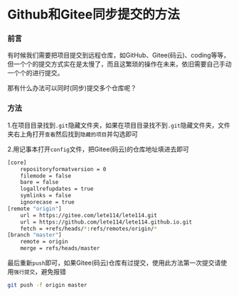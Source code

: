 # Github和Gitee同步提交的方法

### 前言

有时候我们需要把项目提交到远程仓库，如GitHub、Gitee(码云)、coding等等，但一个个的提交方式实在是太慢了，而且这繁琐的操作在未来，依旧需要自己手动一个个的进行提交。

那有什么办法可以同时(同步)提交多个仓库呢？

### 方法

1.在项目目录找到`.git`隐藏文件夹，如果在项目目录找不到`.git`隐藏文件夹，文件夹右上角打开`查看`然后找到`隐藏的项目`并勾选即可

2.用记事本打开`config`文件，把Gitee(码云)的仓库地址填进去即可

```bash
[core]
    repositoryformatversion = 0
    filemode = false
    bare = false
    logallrefupdates = true
    symlinks = false
    ignorecase = true
[remote "origin"]
    url = https://gitee.com/lete114/lete114.git
    url = https://github.com/lete114/lete114.github.io.git
    fetch = +refs/heads/*:refs/remotes/origin/*
[branch "master"]
    remote = origin
    merge = refs/heads/master
```



最后重新`push`即可，如果Gitee(码云)仓库有过提交，使用此方法第一次提交请使用`强行提交`，避免报错



```bash
git push -f origin master
```
